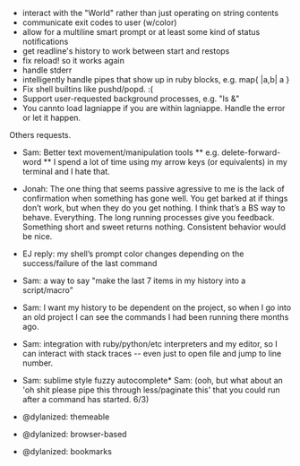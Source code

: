 

* interact with the "World" rather than just operating on string contents
* communicate exit codes to user (w/color)
* allow for a multiline smart prompt or at least some kind of status notifications
* get readline's history to work between start and restops
* fix reload! so it works again
* handle stderr
* intelligently handle pipes that show up in ruby blocks, e.g. map{ |a,b| a }
* Fix shell builtins like pushd/popd. :(
* Support user-requested background processes, e.g. "ls &"
* You cannto load lagniappe if you are within lagniappe. Handle the error or let it happen.

Others requests.

*  Sam: Better text movement/manipulation tools
** e.g. delete-forward-word
** I spend a lot of time using my arrow keys (or equivalents) in my terminal and I hate that.

* Jonah: The one thing that seems passive agressive to me is the lack of confirmation when something has gone well. You get barked at if things don’t work, but when they do you get nothing. I think that’s a BS way to behave. Everything. The long running processes give you feedback. Something short and sweet returns nothing. Consistent behavior would be nice.

* EJ reply:  my shell’s prompt color changes depending on the success/failure of the last command

* Sam: a way to say "make the last 7 items in my history into a script/macro”

* Sam: I want my history to be dependent on the project, so when I go into an old project I can see the commands I had been running there months ago.

* Sam: integration with ruby/python/etc interpreters and my editor, so I can interact with stack traces -- even just to open file and jump to line number.

* Sam: sublime style fuzzy autocomplete* Sam: (ooh, but what about an 'oh shit please pipe this through less/paginate this' that you could run after a command has started. 6/3)

* @dylanized: themeable
* @dylanized: browser-based
* @dylanized: bookmarks
